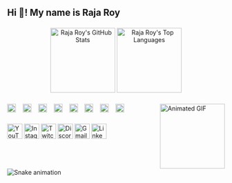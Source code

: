 <h2 align="left">Hi 👋! My name is Raja Roy</h2>

###

<div align="center">
  <img src="https://github-readme-stats.vercel.app/api?username=rajaroy47&hide_title=false&hide_rank=false&show_icons=true&include_all_commits=true&count_private=true&disable_animations=false&theme=dracula&locale=en&hide_border=false" height="150" alt="Raja Roy's GitHub Stats" />
  <img src="https://github-readme-stats.vercel.app/api/top-langs?username=rajaroy47&locale=en&hide_title=false&layout=compact&card_width=320&langs_count=5&theme=dracula&hide_border=false" height="150" alt="Raja Roy's Top Languages" />
</div>

###

<img align="right" height="150" src="https://i.imgflip.com/65efzo.gif" alt="Animated GIF" />

###

<div align="left">
  <code><img height="20" src="https://cdn.jsdelivr.net/gh/devicons/devicon/icons/html5/html5-original.svg" alt="HTML5" title="HTML5" /></code>
  <img width="8" />
  <code><img height="20" src="https://cdn.jsdelivr.net/gh/devicons/devicon/icons/css3/css3-original.svg" alt="CSS3" title="CSS3" /></code>
  <img width="8" />
  <code><img height="20" src="https://cdn.jsdelivr.net/gh/devicons/devicon/icons/javascript/javascript-original.svg" alt="JavaScript" title="JavaScript" /></code>
  <img width="8" />
  <code><img height="20" src="https://cdn.jsdelivr.net/gh/devicons/devicon/icons/php/php-original.svg" alt="PHP" title="PHP" /></code>
  <img width="8" />
  <code><img height="20" src="https://cdn.jsdelivr.net/gh/devicons/devicon/icons/bash/bash-original.svg" alt="Bash" title="Bash" /></code>
  <img width="8" />
  <code><img height="20" src="https://cdn.jsdelivr.net/gh/devicons/devicon/icons/linux/linux-original.svg" alt="Linux" title="Linux" /></code>
  <img width="8" />
  <code><img height="20" src="https://cdn.jsdelivr.net/gh/devicons/devicon/icons/mysql/mysql-original.svg" alt="SQL" title="SQL" /></code>
  <img width="8" />
  <code><img height="20" src="https://cdn.jsdelivr.net/gh/devicons/devicon/icons/cplusplus/cplusplus-original.svg" alt="C++" title="C++" /></code>
</div>

###

<div align="left">
  <a href="YOUR_YOUTUBE_URL" target="_blank"><img src="https://img.shields.io/static/v1?message=YouTube&logo=youtube&label=&color=FF0000&logoColor=white&labelColor=&style=for-the-badge" height="35" alt="YouTube" /></a>
  <a href="YOUR_INSTAGRAM_URL" target="_blank"><img src="https://img.shields.io/static/v1?message=Instagram&logo=instagram&label=&color=E4405F&logoColor=white&labelColor=&style=for-the-badge" height="35" alt="Instagram" /></a>
  <a href="YOUR_TWITCH_URL" target="_blank"><img src="https://img.shields.io/static/v1?message=Twitch&logo=twitch&label=&color=9146FF&logoColor=white&labelColor=&style=for-the-badge" height="35" alt="Twitch" /></a>
  <a href="YOUR_DISCORD_INVITE" target="_blank"><img src="https://img.shields.io/static/v1?message=Discord&logo=discord&label=&color=7289DA&logoColor=white&labelColor=&style=for-the-badge" height="35" alt="Discord" /></a>
  <a href="mailto:YOUR_EMAIL@example.com" target="_blank"><img src="https://img.shields.io/static/v1?message=Gmail&logo=gmail&label=&color=D14836&logoColor=white&labelColor=&style=for-the-badge" height="35" alt="Gmail" /></a>
  <a href="YOUR_LINKEDIN_URL" target="_blank"><img src="https://img.shields.io/static/v1?message=LinkedIn&logo=linkedin&label=&color=0077B5&logoColor=white&labelColor=&style=for-the-badge" height="35" alt="LinkedIn" /></a>
</div>

###

<br clear="both">

<img src="https://raw.githubusercontent.com/YOUR_GITHUB_USERNAME/YOUR_GITHUB_USERNAME/output/github-contribution-grid-snake.svg" alt="Snake animation" />

###
